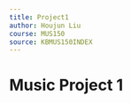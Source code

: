 ```yaml
---
title: Project1
author: Houjun Liu
course: MUS150
source: KBMUS150INDEX
---
```


# Music Project 1



